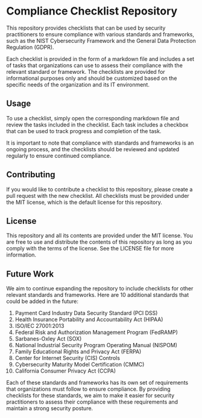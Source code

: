 # Compliance Checklist Repository

This repository provides checklists that can be used by security practitioners to ensure compliance with various standards and frameworks, such as the NIST Cybersecurity Framework and the General Data Protection Regulation (GDPR).

Each checklist is provided in the form of a markdown file and includes a set of tasks that organizations can use to assess their compliance with the relevant standard or framework. The checklists are provided for informational purposes only and should be customized based on the specific needs of the organization and its IT environment.

## Usage

To use a checklist, simply open the corresponding markdown file and review the tasks included in the checklist. Each task includes a checkbox that can be used to track progress and completion of the task.

It is important to note that compliance with standards and frameworks is an ongoing process, and the checklists should be reviewed and updated regularly to ensure continued compliance.

## Contributing

If you would like to contribute a checklist to this repository, please create a pull request with the new checklist. All checklists must be provided under the MIT license, which is the default license for this repository.

## License

This repository and all its contents are provided under the MIT license. You are free to use and distribute the contents of this repository as long as you comply with the terms of the license. See the LICENSE file for more information.

## Future Work

We aim to continue expanding the repository to include checklists for other relevant standards and frameworks. Here are 10 additional standards that could be added in the future:

1. Payment Card Industry Data Security Standard (PCI DSS)
2. Health Insurance Portability and Accountability Act (HIPAA)
3. ISO/IEC 27001:2013
4. Federal Risk and Authorization Management Program (FedRAMP)
5. Sarbanes-Oxley Act (SOX)
6. National Industrial Security Program Operating Manual (NISPOM)
7. Family Educational Rights and Privacy Act (FERPA)
8. Center for Internet Security (CIS) Controls
9. Cybersecurity Maturity Model Certification (CMMC)
10. California Consumer Privacy Act (CCPA)

Each of these standards and frameworks has its own set of requirements that organizations must follow to ensure compliance. By providing checklists for these standards, we aim to make it easier for security practitioners to assess their compliance with these requirements and maintain a strong security posture.
